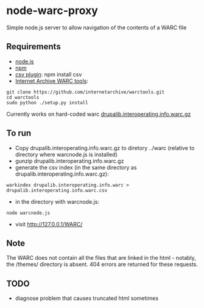 node-warc-proxy
===============

Simple node.js server to allow navigation of the contents of a WARC file

## Requirements
- [node.js](http://nodejs.org/)
- [npm](https://npmjs.org/)
- [csv plugin](https://github.com/wdavidw/node-csv): npm install csv
- [Internet Archive WARC tools](https://github.com/internetarchive/warctools):

```
git clone https://github.com/internetarchive/warctools.git
cd warctools
sudo python ./setup.py install
```

Currently works on hard-coded warc [drupalib.interoperating.info.warc.gz](https://dl.dropboxusercontent.com/u/1015702/drupalib.interoperating.info.warc.gz)

## To run

- Copy drupalib.interoperating.info.warc.gz to diretory ../warc (relative to directory where warcnode.js is installed)
- gunzip drupalib.interoperating.info.warc.gz
- generate the csv index (in the same directory as drupalib.interoperating.info.warc.gz):

```
warkindex drupalib.interoperating.info.warc > drupalib.interoperating.info.warc.csv
```

- in the directory with warcnode.js:

```
node warcnode.js
```
- visit http://127.0.0.1/WARC/

## Note

The WARC does not contain all the files that are linked in the html - notably, the /themes/ directory is absent. 
404 errors are returned for these requests.

## TODO

- diagnose problem that causes truncated html sometimes
